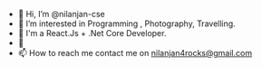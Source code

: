 - 👋 Hi, I’m @nilanjan-cse
- 👀 I’m interested in Programming , Photography, Travelling.
- 🌱 I'm a React.Js + .Net Core Developer.
- 💞️
- 📫 How to reach me contact me on nilanjan4rocks@gmail.com

<!---
nilanjan-cse/nilanjan-cse is a ✨ special ✨ repository because its `README.md` (this file) appears on your GitHub profile.
You can click the Preview link to take a look at your changes.
--->
